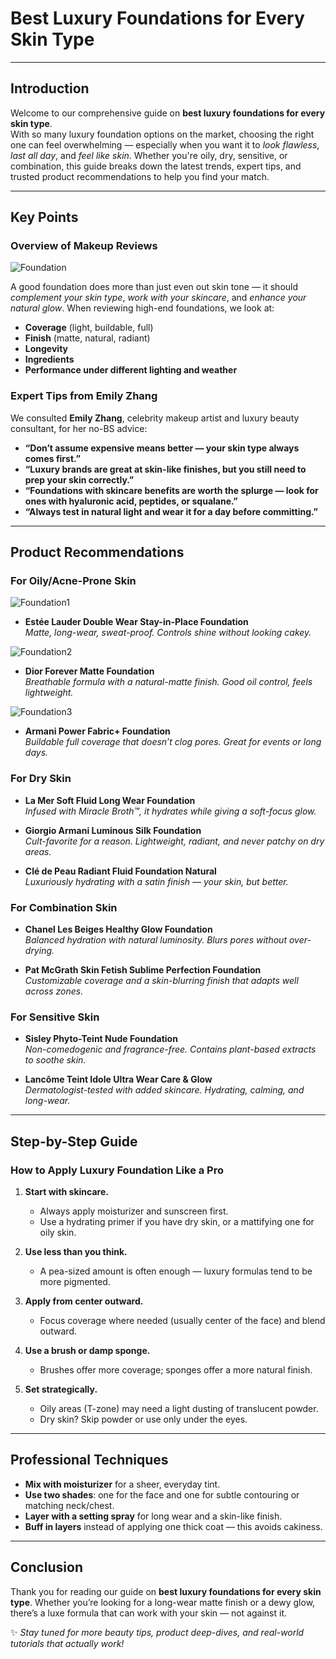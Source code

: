 # Best Luxury Foundations for Every Skin Type  

---

## Introduction

Welcome to our comprehensive guide on **best luxury foundations for every skin type**.  
With so many luxury foundation options on the market, choosing the right one can feel overwhelming — especially when you want it to *look flawless*, *last all day*, and *feel like skin*. Whether you're oily, dry, sensitive, or combination, this guide breaks down the latest trends, expert tips, and trusted product recommendations to help you find your match.

---

## Key Points

### Overview of Makeup Reviews

![Foundation](https://raw.githubusercontent.com/melmua/static-assets/main/website/pages/mlogs/blogs/3/images/blog3_fnd2.jpg)

A good foundation does more than just even out skin tone — it should *complement your skin type*, *work with your skincare*, and *enhance your natural glow*. When reviewing high-end foundations, we look at:

- **Coverage** (light, buildable, full)
- **Finish** (matte, natural, radiant)
- **Longevity**
- **Ingredients**
- **Performance under different lighting and weather**

### Expert Tips from Emily Zhang

We consulted **Emily Zhang**, celebrity makeup artist and luxury beauty consultant, for her no-BS advice:

- **“Don’t assume expensive means better — your skin type always comes first.”**
- **“Luxury brands are great at skin-like finishes, but you still need to prep your skin correctly.”**
- **“Foundations with skincare benefits are worth the splurge — look for ones with hyaluronic acid, peptides, or squalane.”**
- **“Always test in natural light and wear it for a day before committing.”**

---

## Product Recommendations

### For Oily/Acne-Prone Skin


![Foundation1](https://raw.githubusercontent.com/melmua/static-assets/main/website/pages/mlogs/blogs/3/images/blog3_img3.avif)

- **Estée Lauder Double Wear Stay-in-Place Foundation**  
  *Matte, long-wear, sweat-proof. Controls shine without looking cakey.*



![Foundation2](https://raw.githubusercontent.com/melmua/static-assets/main/website/pages/mlogs/blogs/3/images/blog3_img4.jpg)

- **Dior Forever Matte Foundation**  
  *Breathable formula with a natural-matte finish. Good oil control, feels lightweight.*


![Foundation3](https://raw.githubusercontent.com/melmua/static-assets/main/website/pages/mlogs/blogs/3/images/blog3_img5.jpg)

- **Armani Power Fabric+ Foundation**  
  *Buildable full coverage that doesn’t clog pores. Great for events or long days.*

### For Dry Skin

- **La Mer Soft Fluid Long Wear Foundation**  
  *Infused with Miracle Broth™, it hydrates while giving a soft-focus glow.*

- **Giorgio Armani Luminous Silk Foundation**  
  *Cult-favorite for a reason. Lightweight, radiant, and never patchy on dry areas.*

- **Clé de Peau Radiant Fluid Foundation Natural**  
  *Luxuriously hydrating with a satin finish — your skin, but better.*

### For Combination Skin

- **Chanel Les Beiges Healthy Glow Foundation**  
  *Balanced hydration with natural luminosity. Blurs pores without over-drying.*

- **Pat McGrath Skin Fetish Sublime Perfection Foundation**  
  *Customizable coverage and a skin-blurring finish that adapts well across zones.*

### For Sensitive Skin

- **Sisley Phyto-Teint Nude Foundation**  
  *Non-comedogenic and fragrance-free. Contains plant-based extracts to soothe skin.*

- **Lancôme Teint Idole Ultra Wear Care & Glow**  
  *Dermatologist-tested with added skincare. Hydrating, calming, and long-wear.*

---

## Step-by-Step Guide

### How to Apply Luxury Foundation Like a Pro

1. **Start with skincare.**  
   - Always apply moisturizer and sunscreen first.
   - Use a hydrating primer if you have dry skin, or a mattifying one for oily skin.

2. **Use less than you think.**  
   - A pea-sized amount is often enough — luxury formulas tend to be more pigmented.

3. **Apply from center outward.**  
   - Focus coverage where needed (usually center of the face) and blend outward.

4. **Use a brush or damp sponge.**  
   - Brushes offer more coverage; sponges offer a more natural finish.

5. **Set strategically.**  
   - Oily areas (T-zone) may need a light dusting of translucent powder.
   - Dry skin? Skip powder or use only under the eyes.

---

## Professional Techniques

- **Mix with moisturizer** for a sheer, everyday tint.
- **Use two shades**: one for the face and one for subtle contouring or matching neck/chest.
- **Layer with a setting spray** for long wear and a skin-like finish.
- **Buff in layers** instead of applying one thick coat — this avoids cakiness.

---

## Conclusion

Thank you for reading our guide on **best luxury foundations for every skin type**. Whether you’re looking for a long-wear matte finish or a dewy glow, there’s a luxe formula that can work with your skin — not against it.

✨ *Stay tuned for more beauty tips, product deep-dives, and real-world tutorials that actually work!*

